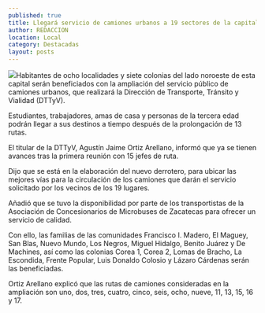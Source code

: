 ```yaml
---
published: true
title: Llegará servicio de camiones urbanos a 19 sectores de la capital
author: REDACCION
location: Local
category: Destacadas
layout: posts
---
```


![](http://i.imgur.com/5pSOnP3m.jpg)Habitantes de ocho localidades y siete colonias del lado noroeste de esta capital serán beneficiados con la ampliación del servicio público de camiones urbanos, que realizará la Dirección de Transporte, Tránsito y Vialidad (DTTyV).

Estudiantes, trabajadores, amas de casa y personas de la tercera edad podrán llegar a sus destinos a tiempo después de la prolongación de 13 rutas.

El titular de la DTTyV, Agustín Jaime Ortiz Arellano, informó que ya se tienen avances tras la primera reunión con 15 jefes de ruta.

Dijo que se está en la elaboración del nuevo derrotero, para ubicar las mejores vías para la circulación de los camiones que darán el servicio solicitado por los vecinos de los 19 lugares.

Añadió que se tuvo la disponibilidad por parte de los transportistas de la Asociación de Concesionarios de Microbuses de Zacatecas para ofrecer un servicio de calidad.

Con ello, las familias de las comunidades Francisco I. Madero, El Maguey, San Blas, Nuevo Mundo, Los Negros, Miguel Hidalgo, Benito Juárez y De Machines, así como las colonias Corea 1, Corea 2, Lomas de Bracho, La Escondida, Frente Popular, Luis Donaldo Colosio y Lázaro Cárdenas serán las beneficiadas.

Ortiz Arellano explicó que las rutas de camiones consideradas en la ampliación son uno, dos, tres, cuatro, cinco, seis, ocho, nueve, 11, 13, 15, 16 y 17.
